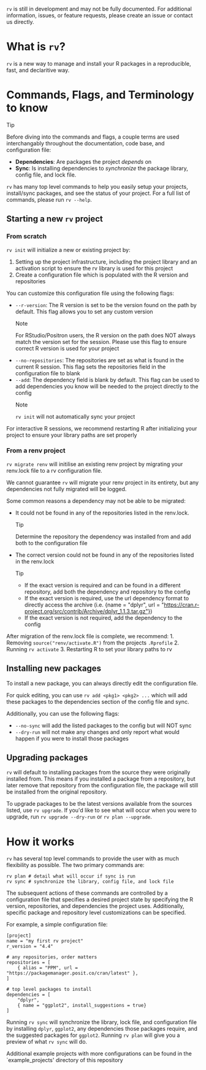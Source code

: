 `rv` is still in development and may not be fully documented. For additional information, issues, or feature requests, please create an issue or contact us directly.

# What is `rv`?

`rv` is a new way to manage and install your R packages in a reproducible, fast, and declaritive way. 

# Commands, Flags, and Terminology to know

> [!TIP]
> Before diving into the commands and flags, a couple terms are used interchangably throughout the documentation, code base, and configuration file:
> * **Dependencies**: Are packages the project *depends* on
> * **Sync**: Is installing dependencies to *synchronize* the package library, config file, and lock file.

`rv` has many top level commands to help you easily setup your projects, install/sync packages, and see the status of your project. For a full list of commands, please run `rv --help`.

## Starting a new `rv` project

### From scratch
`rv init` will initialize a new or existing project by:
1. Setting up the project infrastructure, including the project library and an activation script to ensure the rv library is used for this project
2. Create a configuration file which is populated with the R version and repositories

You can customize this configuration file using the following flags:
* `--r-version`: The R version is set to be the version found on the path by default. This flag allows you to set any custom version
    > [!NOTE]
    > For RStudio/Positron users, the R version on the path does NOT always match the version set for the session. Please use this flag to ensure correct R version is used for your project
* `--no-repositories`: The repositories are set as what is found in the current R session. This flag sets the repositories field in the configuration file to blank
* `--add`: The dependency field is blank by default. This flag can be used to add dependencies you know will be needed to the project directly to the config
    > [!NOTE]
    > `rv init` will not automatically sync your project

For interactive R sessions, we recommend restarting R after initializing your project to ensure your library paths are set properly

### From a renv project
`rv migrate renv` will initilise an existing renv project by migrating your renv.lock file to a rv configuration file.

We cannot guarantee `rv` will migrate your renv project in its entirety, but any dependencies not fully migrated will be logged.

Some common reasons a dependency may not be able to be migrated:
* It could not be found in any of the repositories listed in the renv.lock. 
    > [!TIP]
    > Determine the repository the dependency was installed from and add both to the configuration file
* The correct version could not be found in any of the repositories listed in the renv.lock
    > [!TIP]
    > * If the exact version is required and can be found in a different repository, add both the dependency and repository to the config
    > * If the exact version is required, use the url dependency format to directly access the archive (i.e. {name = "dplyr", url = "https://cran.r-project.org/src/contrib/Archive/dplyr_1.1.3.tar.gz"})
    > * If the exact version is not required, add the dependency to the config

After migration of the renv.lock file is complete, we recommend:
    1. Removing `source("renv/activate.R")` from the projects `.Rprofile`
    2. Running `rv activate`
    3. Restarting R to set your library paths to rv

## Installing new packages
To install a new package, you can always directly edit the configuration file.

For quick editing, you can use `rv add <pkg1> <pkg2> ...` which will add these packages to the dependencies section of the config file and sync.

Additionally, you can use the following flags:
* `--no-sync` will add the listed packages to the config but will NOT sync
* `--dry-run` will not make any changes and only report what would happen if you were to install those packages

## Upgrading packages
`rv` will default to installing packages from the source they were originally installed from. 
This means if you installed a package from a repository, but later remove that repository from the configuration file, the package will still be installed from the original repository.

To upgrade packages to be the latest versions available from the sources listed, use `rv upgrade`. If you'd like to see what will occur when you were to upgrade, run `rv upgrade --dry-run` or `rv plan --upgrade`.

# How it works

`rv` has several top level commands to provide the user with as much flexibility as possible. The two primary commands are:
```
rv plan # detail what will occur if sync is run
rv sync # synchronize the library, config file, and lock file
```

The subsequent actions of these commands are controlled by a configuration file that specifies a desired project state by specifying the R version, repositories, and dependencies the project uses. Additionally, specific package and repository level customizations can be specified.

For example, a simple configuration file:
```
[project]
name = "my first rv project"
r_version = "4.4"

# any repositories, order matters
repositories = [
    { alias = "PPM", url = "https://packagemanager.posit.co/cran/latest" },
]

# top level packages to install
dependencies = [
    "dplyr",
    { name = "ggplot2", install_suggestions = true}
]
```

Running `rv sync` will synchronize the library, lock file, and configuration file by installing `dplyr`, `ggplot2`, any dependencies those packages require, and the suggested packages for `ggplot2`. Running `rv plan` will give you a preview of what `rv sync` will do.

Additional example projects with more configurations can be found in the `example_projects' directory of this repository